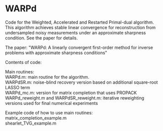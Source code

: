 # WARPd
Code for the Weighted, Accelerated and Restarted Primal-dual algorithm. This algorithm achieves stable linear convergence for reconstruction from undersampled noisy measurements under an approximate sharpness condition. See the paper for details.

The paper: "WARPd: A linearly convergent first-order method for inverse problems with approximate sharpness conditions"

Contents of code:  

  Main routines:  
        WARPd.m: main routine for the algorithm.  
        WARPdSR.m: noise-blind recovery version based on additional square-root LASSO term  
        WARPd_mc.m: version for matrix completion that uses PROPACK  
        WARPd_reweight.m and WARPdSR_reweight.m: iterative reweighting versions used for final numerical experiments 
        
  Example code of how to use main routines:  
        matrix_completion_example.m  
        shearlet_TVG_example.m  
